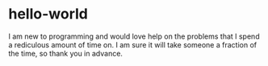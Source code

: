 # hello-world


I am new to programming and would love help on the problems that I spend a rediculous amount of time on. I am sure it will take someone a fraction of the time, so thank you in advance.
